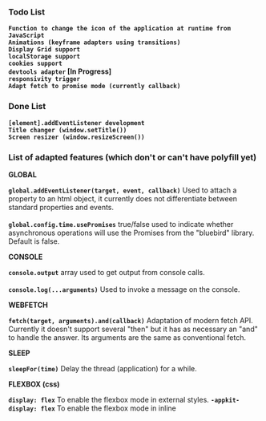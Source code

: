 ### Todo List

**`Function to change the icon of the application at runtime from JavaScript`**<br>
**`Animations (keyframe adapters using transitions)`**<br>
**`Display Grid support`**<br>
**`localStorage support`**<br>
**`cookies support`**<br>
**`devtools adapter` [In Progress]**<br>
**`responsivity trigger`**<br>
**`Adapt fetch to promise mode (currently callback)`**<br>

### Done List

**`[element].addEventListener development`**<br>
**`Title changer (window.setTitle())`**<br>
**`Screen resizer (window.resizeScreen())`**<br>

### List of adapted features (which don't or can't have polyfill yet)

**GLOBAL** <br>

**`global.addEventListener(target, event, callback)`** Used to attach a property to an html object, it currently does not differentiate between standard properties and events.
<br><br>
**`global.config.time.usePromises`** true/false used to indicate whether asynchronous operations will use the Promises from the "bluebird" library. Default is false.
<br>

**CONSOLE** <br>

**`console.output`** array used to get output from console calls.
<br><br>
**`console.log(...arguments)`** Used to invoke a message on the console.

**WEBFETCH** <br>

**`fetch(target, arguments).and(callback)`** Adaptation of modern fetch API. Currently it doesn't support several "then" but it has as necessary an "and" to handle the answer. Its arguments are the same as conventional fetch.

**SLEEP** <br>

**`sleepFor(time)`** Delay the thread (application) for a while.

**FLEXBOX (css)** <br>

**`display: flex`** To enable the flexbox mode in external styles.
**`-appkit-display: flex`** To enable the flexbox mode in inline <style> tags.

### Libraries:

https://github.com/jonathantneal/flexibility - Flexbox Support<br>
https://github.com/petkaantonov/bluebird/ - Promises Alternative Support

